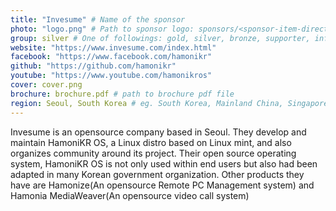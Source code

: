 ```yaml
---
title: "Invesume" # Name of the sponsor
photo: "logo.png" # Path to sponsor logo: sponsors/<sponsor-item-directory>/logo.png
group: silver # One of followings: gold, silver, bronze, supporter, infra, record, videoi18n, swag, partner
website: "https://www.invesume.com/index.html"
facebook: "https://www.facebook.com/hamonikr"
github: "https://github.com/hamonikr"
youtube: "https://www.youtube.com/hamonikros"
cover: cover.png
brochure: brochure.pdf # path to brochure pdf file
region: Seoul, South Korea # eg. South Korea, Mainland China, Singapore, Hong Kong, Taiwan ...
---
```


Invesume is an opensource company based in Seoul. They develop and maintain HamoniKR OS, a Linux distro based on Linux mint, and also organizes community around its project. 
Their open source operating system, HamoniKR OS is not only used within end users but also had been adapted in many Korean government organization. Other products they have are Hamonize(An opensource Remote PC Management system) and Hamonia MediaWeaver(An opensource video call system)